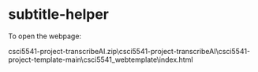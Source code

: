 ﻿# subtitle-helper

To open the webpage:

csci5541-project-transcribeAI.zip\csci5541-project-transcribeAI\csci5541-project-template-main\csci5541_webtemplate\index.html
